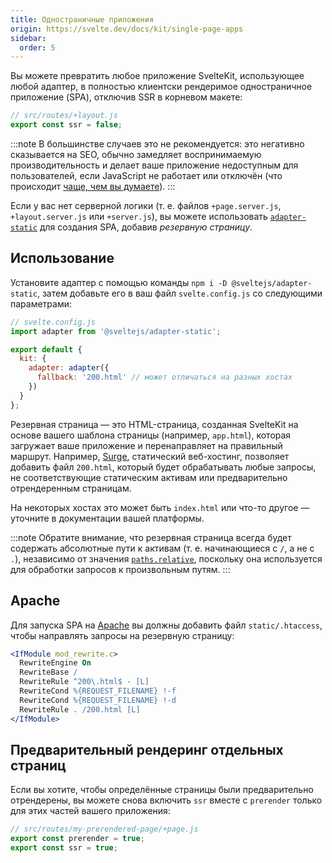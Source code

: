 ```yaml
---
title: Одностраничные приложения
origin: https://svelte.dev/docs/kit/single-page-apps
sidebar:
  order: 5
---
```


Вы можете превратить любое приложение SvelteKit, использующее любой адаптер, в полностью клиентски рендеримое одностраничное приложение (SPA), отключив SSR в корневом макете:

```js
// src/routes/+layout.js
export const ssr = false;
```

:::note
В большинстве случаев это не рекомендуется: это негативно сказывается на SEO, обычно замедляет воспринимаемую производительность и делает ваше приложение недоступным для пользователей, если JavaScript не работает или отключён (что происходит [чаще, чем вы думаете](https://kryogenix.org/code/browser/everyonehasjs.html)).
:::

Если у вас нет серверной логики (т. е. файлов `+page.server.js`, `+layout.server.js` или `+server.js`), вы можете использовать [`adapter-static`](/kit/build-and-deploy/adapter-static) для создания SPA, добавив _резервную страницу_.

## Использование

Установите адаптер с помощью команды `npm i -D @sveltejs/adapter-static`, затем добавьте его в ваш файл `svelte.config.js` со следующими параметрами:

```js
// svelte.config.js
import adapter from '@sveltejs/adapter-static';

export default {
  kit: {
    adapter: adapter({
      fallback: '200.html' // может отличаться на разных хостах
    })
  }
};
```

Резервная страница — это HTML-страница, созданная SvelteKit на основе вашего шаблона страницы (например, `app.html`), которая загружает ваше приложение и перенаправляет на правильный маршрут. Например, [Surge](https://surge.sh/help/adding-a-200-page-for-client-side-routing), статический веб-хостинг, позволяет добавить файл `200.html`, который будет обрабатывать любые запросы, не соответствующие статическим активам или предварительно отрендеренным страницам.

На некоторых хостах это может быть `index.html` или что-то другое — уточните в документации вашей платформы.

:::note
Обратите внимание, что резервная страница всегда будет содержать абсолютные пути к активам (т. е. начинающиеся с `/`, а не с `.`), независимо от значения [`paths.relative`](https://svelte.dev/docs/kit/configuration#paths), поскольку она используется для обработки запросов к произвольным путям.
:::

## Apache

Для запуска SPA на [Apache](https://httpd.apache.org/) вы должны добавить файл `static/.htaccess`, чтобы направлять запросы на резервную страницу:

```apache
<IfModule mod_rewrite.c>
  RewriteEngine On
  RewriteBase /
  RewriteRule ^200\.html$ - [L]
  RewriteCond %{REQUEST_FILENAME} !-f
  RewriteCond %{REQUEST_FILENAME} !-d
  RewriteRule . /200.html [L]
</IfModule>
```

## Предварительный рендеринг отдельных страниц

Если вы хотите, чтобы определённые страницы были предварительно отрендерены, вы можете снова включить `ssr` вместе с `prerender` только для этих частей вашего приложения:

```js
// src/routes/my-prerendered-page/+page.js
export const prerender = true;
export const ssr = true;
```
